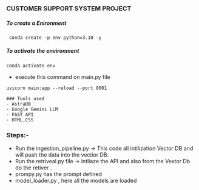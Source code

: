 ### CUSTOMER SUPPORT SYSTEM PROJECT


##### To create a Enironment
```
 conda create -p env python=3.10 -y
```

##### To activate the environment
```
conda activate env
```

- execute this command on main.py file 
```
uvicorn main:app --reload --port 8001
```

```
### Tools used
- AstraDB
- Google Gemini LLM 
- FAST API
- HTML,CSS
 ``` 

### Steps:-
- Run the ingestion_pipeline.py -> This code all intilization Vector DB  and will push the data into the vectior DB.
- Run the retriveal.py file -> intliaze the API and also from the Vextor Db do the retiver .
- prompy.py has the prompt defined
- model_loader.py , here all the models are loaded
